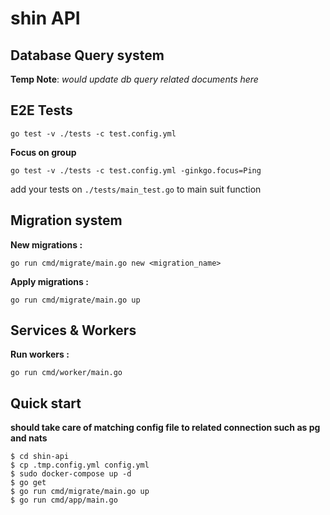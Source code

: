 # shin API

## Database Query system
**Temp Note**: *would update db query related documents here*

## E2E Tests
```
go test -v ./tests -c test.config.yml

```
**Focus on group**
```
go test -v ./tests -c test.config.yml -ginkgo.focus=Ping
```

add your tests on `./tests/main_test.go` to main suit function


## Migration system
 **New migrations :**
 ```
 go run cmd/migrate/main.go new <migration_name>
 ```
 **Apply migrations :**
 ```
 go run cmd/migrate/main.go up
 ```


## Services & Workers
 **Run workers :**
 ```
 go run cmd/worker/main.go
 ```


## Quick start
**should take care of matching config file to related connection such as pg and nats**
```
$ cd shin-api
$ cp .tmp.config.yml config.yml
$ sudo docker-compose up -d
$ go get
$ go run cmd/migrate/main.go up
$ go run cmd/app/main.go
``` 